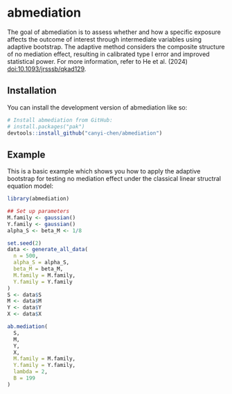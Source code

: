 
# abmediation

<!-- badges: start -->
<!-- badges: end -->

The goal of abmediation is to assess whether and how a specific exposure affects the outcome of interest through intermediate variables using adaptive bootstrap. The adaptive method considers the composite structure of no mediation effect, resulting in calibrated type I error and improved statistical power. For more information, refer to He et al. (2024) <doi:10.1093/jrsssb/qkad129>.

## Installation

You can install the development version of abmediation like so:

``` r
# Install abmediation from GitHub:
# install.packages("pak")
devtools::install_github("canyi-chen/abmediation")
```

## Example

This is a basic example which shows you how to apply the adaptive bootstrap for testing no mediation effect under the classical linear structral equation model:

``` r
library(abmediation)

## Set up parameters
M.family <- gaussian()
Y.family <- gaussian()
alpha_S <- beta_M <- 1/8

set.seed(2)
data <- generate_all_data(
  n = 500,
  alpha_S = alpha_S,
  beta_M = beta_M,
  M.family = M.family,
  Y.family = Y.family
)
S <- data$S
M <- data$M
Y <- data$Y
X <- data$X

ab.mediation(
  S,
  M,
  Y,
  X,
  M.family = M.family,
  Y.family = Y.family,
  lambda = 2,
  B = 199
)
```

